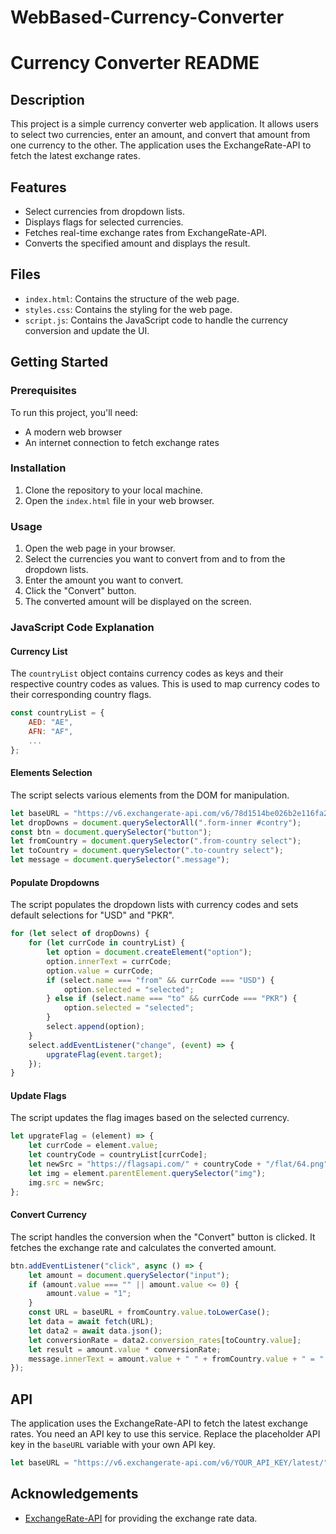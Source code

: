 # WebBased-Currency-Converter
# Currency Converter README

## Description

This project is a simple currency converter web application. It allows users to select two currencies, enter an amount, and convert that amount from one currency to the other. The application uses the ExchangeRate-API to fetch the latest exchange rates.

## Features

- Select currencies from dropdown lists.
- Displays flags for selected currencies.
- Fetches real-time exchange rates from ExchangeRate-API.
- Converts the specified amount and displays the result.

## Files

- `index.html`: Contains the structure of the web page.
- `styles.css`: Contains the styling for the web page.
- `script.js`: Contains the JavaScript code to handle the currency conversion and update the UI.

## Getting Started

### Prerequisites

To run this project, you'll need:

- A modern web browser
- An internet connection to fetch exchange rates

### Installation

1. Clone the repository to your local machine.
2. Open the `index.html` file in your web browser.

### Usage

1. Open the web page in your browser.
2. Select the currencies you want to convert from and to from the dropdown lists.
3. Enter the amount you want to convert.
4. Click the "Convert" button.
5. The converted amount will be displayed on the screen.

### JavaScript Code Explanation

#### Currency List

The `countryList` object contains currency codes as keys and their respective country codes as values. This is used to map currency codes to their corresponding country flags.

```javascript
const countryList = {
    AED: "AE",
    AFN: "AF",
    ...
};
```

#### Elements Selection

The script selects various elements from the DOM for manipulation.

```javascript
let baseURL = "https://v6.exchangerate-api.com/v6/78d1514be026b2e116fa23a2/latest/";
let dropDowns = document.querySelectorAll(".form-inner #contry");
const btn = document.querySelector("button");
let fromCountry = document.querySelector(".from-country select");
let toCountry = document.querySelector(".to-country select");
let message = document.querySelector(".message");
```

#### Populate Dropdowns

The script populates the dropdown lists with currency codes and sets default selections for "USD" and "PKR".

```javascript
for (let select of dropDowns) {
    for (let currCode in countryList) {
        let option = document.createElement("option");
        option.innerText = currCode;
        option.value = currCode;
        if (select.name === "from" && currCode === "USD") {
            option.selected = "selected";
        } else if (select.name === "to" && currCode === "PKR") {
            option.selected = "selected";
        }
        select.append(option);
    }
    select.addEventListener("change", (event) => {
        upgrateFlag(event.target);
    });
}
```

#### Update Flags

The script updates the flag images based on the selected currency.

```javascript
let upgrateFlag = (element) => {
    let currCode = element.value;
    let countryCode = countryList[currCode];
    let newSrc = "https://flagsapi.com/" + countryCode + "/flat/64.png";
    let img = element.parentElement.querySelector("img");
    img.src = newSrc;
};
```

#### Convert Currency

The script handles the conversion when the "Convert" button is clicked. It fetches the exchange rate and calculates the converted amount.

```javascript
btn.addEventListener("click", async () => {
    let amount = document.querySelector("input");
    if (amount.value === "" || amount.value <= 0) {
        amount.value = "1";
    }
    const URL = baseURL + fromCountry.value.toLowerCase();
    let data = await fetch(URL);
    let data2 = await data.json();
    let conversionRate = data2.conversion_rates[toCountry.value];
    let result = amount.value * conversionRate;
    message.innerText = amount.value + " " + fromCountry.value + " = " + result + " " + toCountry.value;
});
```

## API

The application uses the ExchangeRate-API to fetch the latest exchange rates. You need an API key to use this service. Replace the placeholder API key in the `baseURL` variable with your own API key.

```javascript
let baseURL = "https://v6.exchangerate-api.com/v6/YOUR_API_KEY/latest/";
```

## Acknowledgements

- [ExchangeRate-API](https://www.exchangerate-api.com/) for providing the exchange rate data.
